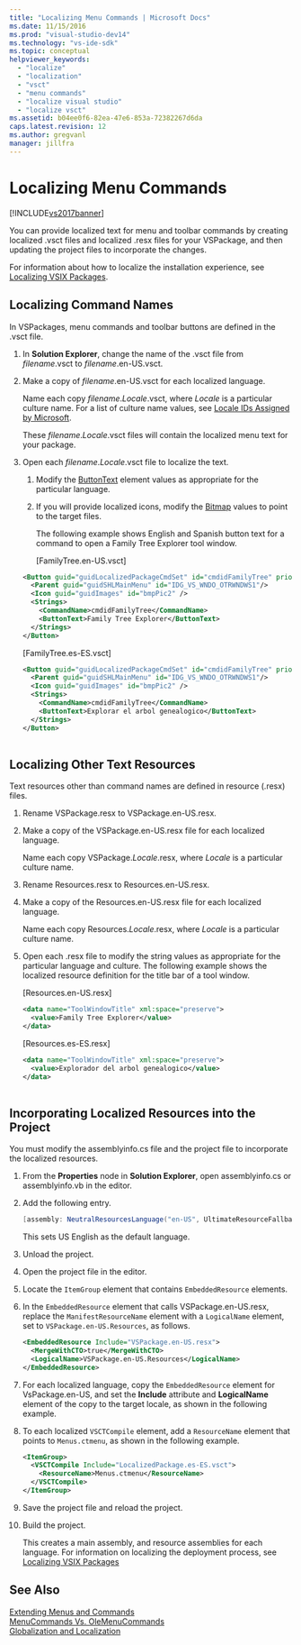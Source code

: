 ```yaml
---
title: "Localizing Menu Commands | Microsoft Docs"
ms.date: 11/15/2016
ms.prod: "visual-studio-dev14"
ms.technology: "vs-ide-sdk"
ms.topic: conceptual
helpviewer_keywords: 
  - "localize"
  - "localization"
  - "vsct"
  - "menu commands"
  - "localize visual studio"
  - "localize vsct"
ms.assetid: b04ee0f6-82ea-47e6-853a-72382267d6da
caps.latest.revision: 12
ms.author: gregvanl
manager: jillfra
---
```

# Localizing Menu Commands
[!INCLUDE[vs2017banner](../includes/vs2017banner.md)]

You can provide localized text for menu and toolbar commands by creating localized .vsct files and localized .resx files for your VSPackage, and then updating the project files to incorporate the changes.  
  
 For information about how to localize the installation experience, see [Localizing VSIX Packages](../extensibility/localizing-vsix-packages.md).  
  
## Localizing Command Names  
 In VSPackages, menu commands and toolbar buttons are defined in the .vsct file.  
  
1. In **Solution Explorer**, change the name of the .vsct file from *filename*.vsct to *filename*.en-US.vsct.  
  
2. Make a copy of *filename*.en-US.vsct for each localized language.  
  
    Name each copy *filename*.*Locale*.vsct, where *Locale* is a particular culture name. For a list of culture name values, see [Locale IDs Assigned by Microsoft](https://msdn.microsoft.com/library/windows/apps/jj657969.aspx).  
  
    These *filename*.*Locale*.vsct files will contain the localized menu text for your package.  
  
3. Open each *filename*.*Locale*.vsct file to localize the text.  
  
   1. Modify the [ButtonText](../extensibility/buttontext-element.md) element values as appropriate for the particular language.  
  
   2. If you will provide localized icons, modify the [Bitmap](../extensibility/bitmap-element.md) values to point to the target files.  
  
      The following example shows English and Spanish button text for a command to open a Family Tree Explorer tool window.  
  
      [FamilyTree.en-US.vsct]  
  
   ```xml  
   <Button guid="guidLocalizedPackageCmdSet" id="cmdidFamilyTree" priority="0x0100" type="Button">  
     <Parent guid="guidSHLMainMenu" id="IDG_VS_WNDO_OTRWNDWS1"/>  
     <Icon guid="guidImages" id="bmpPic2" />  
     <Strings>  
       <CommandName>cmdidFamilyTree</CommandName>  
       <ButtonText>Family Tree Explorer</ButtonText>  
     </Strings>  
   </Button>  
   ```  
  
    [FamilyTree.es-ES.vsct]  
  
   ```xml  
   <Button guid="guidLocalizedPackageCmdSet" id="cmdidFamilyTree" priority="0x0100" type="Button">  
     <Parent guid="guidSHLMainMenu" id="IDG_VS_WNDO_OTRWNDWS1"/>  
     <Icon guid="guidImages" id="bmpPic2" />  
     <Strings>  
       <CommandName>cmdidFamilyTree</CommandName>  
       <ButtonText>Explorar el arbol genealogico</ButtonText>  
     </Strings>  
   </Button>  
  
   ```  
  
## Localizing Other Text Resources  
 Text resources other than command names are defined in resource (.resx) files.  
  
1. Rename VSPackage.resx to VSPackage.en-US.resx.  
  
2. Make a copy of the VSPackage.en-US.resx file for each localized language.  
  
     Name each copy VSPackage.*Locale*.resx, where *Locale* is a particular culture name.  
  
3. Rename Resources.resx to Resources.en-US.resx.  
  
4. Make a copy of the Resources.en-US.resx file for each localized language.  
  
     Name each copy Resources.*Locale*.resx, where *Locale* is a particular culture name.  
  
5. Open each .resx file to modify the string values as appropriate for the particular language and culture. The following example shows the localized resource definition for the title bar of a tool window.  
  
     [Resources.en-US.resx]  
  
    ```xml  
    <data name="ToolWindowTitle" xml:space="preserve">  
      <value>Family Tree Explorer</value>  
    </data>  
    ```  
  
     [Resources.es-ES.resx]  
  
    ```xml  
    <data name="ToolWindowTitle" xml:space="preserve">  
      <value>Explorador del arbol genealogico</value>  
    </data>  
  
    ```  
  
## Incorporating Localized Resources into the Project  
 You must modify the assemblyinfo.cs file and the project file to incorporate the localized resources.  
  
1. From the **Properties** node in **Solution Explorer**, open assemblyinfo.cs or assemblyinfo.vb in the editor.  
  
2. Add the following entry.  
  
    ```csharp  
    [assembly: NeutralResourcesLanguage("en-US", UltimateResourceFallbackLocation.Satellite)]  
    ```  
  
     This sets US English as the default language.  
  
3. Unload the project.  
  
4. Open the project file in the editor.  
  
5. Locate the `ItemGroup` element that contains `EmbeddedResource` elements.  
  
6. In the `EmbeddedResource` element that calls VSPackage.en-US.resx, replace the `ManifestResourceName` element with a `LogicalName` element, set to `VSPackage.en-US.Resources`, as follows.  
  
    ```xml  
    <EmbeddedResource Include="VSPackage.en-US.resx">  
      <MergeWithCTO>true</MergeWithCTO>  
      <LogicalName>VSPackage.en-US.Resources</LogicalName>  
    </EmbeddedResource>  
    ```  
  
7. For each localized language, copy the  `EmbeddedResource` element for VsPackage.en-US, and set the **Include** attribute and **LogicalName** element of the copy to the target locale, as shown in the following example.  
  
8. To each localized `VSCTCompile` element, add a `ResourceName` element that points to `Menus.ctmenu`, as shown in the following example.  
  
    ```xml  
    <ItemGroup>  
      <VSCTCompile Include="LocalizedPackage.es-ES.vsct">  
        <ResourceName>Menus.ctmenu</ResourceName>  
      </VSCTCompile>  
    </ItemGroup>  
    ```  
  
9. Save the project file and reload the project.  
  
10. Build the project.  
  
     This creates a main assembly, and resource assemblies for each language. For information on localizing the deployment process, see [Localizing VSIX Packages](../extensibility/localizing-vsix-packages.md)  
  
## See Also  
 [Extending Menus and Commands](../extensibility/extending-menus-and-commands.md)   
 [MenuCommands Vs. OleMenuCommands](../misc/menucommands-vs-olemenucommands.md)   
 [Globalization and Localization](http://msdn.microsoft.com/library/9a59696b-d89b-45bd-946d-c75da4732d02)
